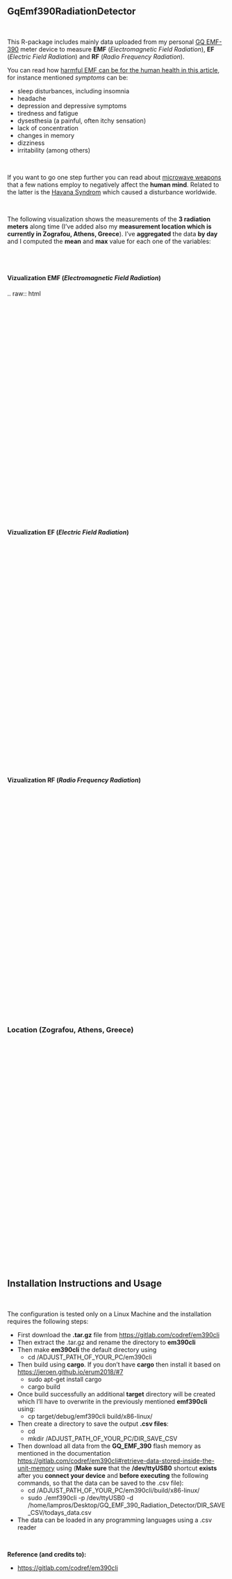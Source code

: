 <!-- README.md is generated from README.Rmd. Please edit that file -->

GqEmf390RadiationDetector
-------------------------

<br>

This R-package includes mainly data uploaded from my personal [GQ
EMF-390](https://www.gqelectronicsllc.com/comersus/store/comersus_viewItem.asp?idProduct=5678)
meter device to measure **EMF** (*Electromagnetic Field Radiation*),
**EF** (*Electric Field Radiation*) and **RF** (*Radio Frequency
Radiation*).

You can read how [harmful EMF can be for the human health in this
article](https://www.healthline.com/health/emf#TOC_TITLE_HDR_1), for
instance mentioned *symptoms* can be:

-   sleep disturbances, including insomnia
-   headache
-   depression and depressive symptoms
-   tiredness and fatigue
-   dysesthesia (a painful, often itchy sensation)
-   lack of concentration
-   changes in memory
-   dizziness
-   irritability (among others)

<br>

If you want to go one step further you can read about [microwave
weapons](https://www.nytimes.com/2018/09/01/science/sonic-attack-cuba-microwave.html)
that a few nations employ to negatively affect the **human mind**.
Related to the latter is the [Havana
Syndrom](https://en.wikipedia.org/wiki/Havana_syndrome) which caused a
disturbance worldwide.

<br>

The following visualization shows the measurements of the **3 radiation
meters** along time (I’ve added also my **measurement location which is
currently in Zografou, Athens, Greece**). I’ve **aggregated** the data
**by day** and I computed the **mean** and **max** value for each one of
the variables:

<br>

<br>

#### Vizualization **EMF** (*Electromagnetic Field Radiation*)

.. raw:: html
<div id="htmlwidget-ef42811a8f5f9b812e2a" style="width:672px;height:480px;" class="plotly html-widget"></div>
<script type="application/json" data-for="htmlwidget-ef42811a8f5f9b812e2a">{"x":{"visdat":{"67d3471af517":["function () ","plotlyVisDat"]},"cur_data":"67d3471af517","attrs":{"67d3471af517":{"x":{},"y":[17.1284736481861,20.8346852251821,20.6626121331915,21.4649267399267,15.2380198551113,28.8947130415369,33.1532694059955,29.1970954789591,18.8219824679704,15.9127521888086,20.8450642021757,25.942951050593,35.7376567228707,24.5208101347535,26.2349126283563,25.2273601488991,26.5536533196446,27.7352941176477,19.7980948008721,19.1510857563488,16.0571095076398,17.894681198199,19.7041986378139,12.4844001441092,20.5174972542561,10.7858004385965,18.0554871253448,33.681889930238,16.0218016291326],"marker":{"color":"rgb(49,130,189)"},"name":"EMF_mean","alpha_stroke":1,"sizes":[10,100],"spans":[1,20],"type":"bar"},"67d3471af517.1":{"x":{},"y":[64.2,64.4,64.5,176.3,64,96.9,80.2,112.1,64.7,48.8,128,96.5,112.7,96.1,96.1,112,112.1,288.6,64.7,80.6,112.6,80.7,112.5,64.6,112.1,32.7,224.8,272.7,64.6],"marker":{"color":"rgb(204,204,204)"},"name":"EMF_max","alpha_stroke":1,"sizes":[10,100],"spans":[1,20],"type":"bar","inherit":true}},"layout":{"width":950,"height":500,"margin":{"b":100,"l":60,"t":25,"r":10},"xaxis":{"domain":[0,1],"automargin":true,"title":"","tickangle":-45},"yaxis":{"domain":[0,1],"automargin":true,"title":""},"barmode":"group","hovermode":"closest","showlegend":true},"source":"A","config":{"showSendToCloud":false},"data":[{"x":["2021-02-04","2021-02-03","2021-02-01","2021-01-31","2021-01-30","2021-01-29","2021-01-28","2021-01-27","2021-01-26","2021-01-25","2021-01-24","2021-01-23","2021-01-22","2021-01-21","2021-01-20","2021-01-19","2021-01-18","2021-01-17","2021-01-16","2021-01-15","2021-01-14","2021-01-13","2021-01-12","2021-01-11","2021-01-10","2021-01-09","2021-01-08","2021-01-07","2021-01-06"],"y":[17.1284736481861,20.8346852251821,20.6626121331915,21.4649267399267,15.2380198551113,28.8947130415369,33.1532694059955,29.1970954789591,18.8219824679704,15.9127521888086,20.8450642021757,25.942951050593,35.7376567228707,24.5208101347535,26.2349126283563,25.2273601488991,26.5536533196446,27.7352941176477,19.7980948008721,19.1510857563488,16.0571095076398,17.894681198199,19.7041986378139,12.4844001441092,20.5174972542561,10.7858004385965,18.0554871253448,33.681889930238,16.0218016291326],"marker":{"color":"rgb(49,130,189)","line":{"color":"rgba(31,119,180,1)"}},"name":"EMF_mean","type":"bar","error_y":{"color":"rgba(31,119,180,1)"},"error_x":{"color":"rgba(31,119,180,1)"},"xaxis":"x","yaxis":"y","frame":null},{"x":["2021-02-04","2021-02-03","2021-02-01","2021-01-31","2021-01-30","2021-01-29","2021-01-28","2021-01-27","2021-01-26","2021-01-25","2021-01-24","2021-01-23","2021-01-22","2021-01-21","2021-01-20","2021-01-19","2021-01-18","2021-01-17","2021-01-16","2021-01-15","2021-01-14","2021-01-13","2021-01-12","2021-01-11","2021-01-10","2021-01-09","2021-01-08","2021-01-07","2021-01-06"],"y":[64.2,64.4,64.5,176.3,64,96.9,80.2,112.1,64.7,48.8,128,96.5,112.7,96.1,96.1,112,112.1,288.6,64.7,80.6,112.6,80.7,112.5,64.6,112.1,32.7,224.8,272.7,64.6],"marker":{"color":"rgb(204,204,204)","line":{"color":"rgba(255,127,14,1)"}},"name":"EMF_max","type":"bar","error_y":{"color":"rgba(255,127,14,1)"},"error_x":{"color":"rgba(255,127,14,1)"},"xaxis":"x","yaxis":"y","frame":null}],"highlight":{"on":"plotly_click","persistent":false,"dynamic":false,"selectize":false,"opacityDim":0.2,"selected":{"opacity":1},"debounce":0},"shinyEvents":["plotly_hover","plotly_click","plotly_selected","plotly_relayout","plotly_brushed","plotly_brushing","plotly_clickannotation","plotly_doubleclick","plotly_deselect","plotly_afterplot","plotly_sunburstclick"],"base_url":"https://plot.ly"},"evals":[],"jsHooks":[]}</script>

<br>

#### Vizualization **EF** (*Electric Field Radiation*)

<br>

<div id="htmlwidget-299ba083ce66dab43c90" style="width:672px;height:480px;" class="plotly html-widget"></div>
<script type="application/json" data-for="htmlwidget-299ba083ce66dab43c90">{"x":{"visdat":{"67d370996c1f":["function () ","plotlyVisDat"]},"cur_data":"67d370996c1f","attrs":{"67d370996c1f":{"x":{},"y":[1.07327258270591,2.2370802335813,2.24562745780752,1.35764487218736,1.65924976656828,2.01700948191144,2.53030909814725,1.76573499504608,1.64400188319468,1.34914362390558,3.66666920446555,1.8989963610752,0.823711145698228,1.39816047680143,1.16989899933944,1.60481411705101,3.99799530219032,2.09952066209141,1.95339148398944,2.3904698395289,2.24150625106113,2.62004062650918,1.18649029114583,0.825699531644052,1.42958432907739,1.2501096491228,1.17172320083289,1.34811226714115,1.37709631049353],"marker":{"color":"rgb(49,130,189)"},"name":"EF_mean","alpha_stroke":1,"sizes":[10,100],"spans":[1,20],"type":"bar"},"67d370996c1f.1":{"x":{},"y":[54.25373,35.04,65.86558,62.688393,55.22388,138.2,76.86354,26,55.373135,59.925373,582,28,55.22388,84.46667,67.046844,95.6,162.4,747,14,103,67.49491,96.26667,77.35234,24,221,2.8,186.6,301.4,20],"marker":{"color":"rgb(204,204,204)"},"name":"EF_max","alpha_stroke":1,"sizes":[10,100],"spans":[1,20],"type":"bar","inherit":true}},"layout":{"width":950,"height":500,"margin":{"b":100,"l":60,"t":25,"r":10},"xaxis":{"domain":[0,1],"automargin":true,"title":"","tickangle":-45},"yaxis":{"domain":[0,1],"automargin":true,"title":""},"barmode":"group","hovermode":"closest","showlegend":true},"source":"A","config":{"showSendToCloud":false},"data":[{"x":["2021-02-04","2021-02-03","2021-02-01","2021-01-31","2021-01-30","2021-01-29","2021-01-28","2021-01-27","2021-01-26","2021-01-25","2021-01-24","2021-01-23","2021-01-22","2021-01-21","2021-01-20","2021-01-19","2021-01-18","2021-01-17","2021-01-16","2021-01-15","2021-01-14","2021-01-13","2021-01-12","2021-01-11","2021-01-10","2021-01-09","2021-01-08","2021-01-07","2021-01-06"],"y":[1.07327258270591,2.2370802335813,2.24562745780752,1.35764487218736,1.65924976656828,2.01700948191144,2.53030909814725,1.76573499504608,1.64400188319468,1.34914362390558,3.66666920446555,1.8989963610752,0.823711145698228,1.39816047680143,1.16989899933944,1.60481411705101,3.99799530219032,2.09952066209141,1.95339148398944,2.3904698395289,2.24150625106113,2.62004062650918,1.18649029114583,0.825699531644052,1.42958432907739,1.2501096491228,1.17172320083289,1.34811226714115,1.37709631049353],"marker":{"color":"rgb(49,130,189)","line":{"color":"rgba(31,119,180,1)"}},"name":"EF_mean","type":"bar","error_y":{"color":"rgba(31,119,180,1)"},"error_x":{"color":"rgba(31,119,180,1)"},"xaxis":"x","yaxis":"y","frame":null},{"x":["2021-02-04","2021-02-03","2021-02-01","2021-01-31","2021-01-30","2021-01-29","2021-01-28","2021-01-27","2021-01-26","2021-01-25","2021-01-24","2021-01-23","2021-01-22","2021-01-21","2021-01-20","2021-01-19","2021-01-18","2021-01-17","2021-01-16","2021-01-15","2021-01-14","2021-01-13","2021-01-12","2021-01-11","2021-01-10","2021-01-09","2021-01-08","2021-01-07","2021-01-06"],"y":[54.25373,35.04,65.86558,62.688393,55.22388,138.2,76.86354,26,55.373135,59.925373,582,28,55.22388,84.46667,67.046844,95.6,162.4,747,14,103,67.49491,96.26667,77.35234,24,221,2.8,186.6,301.4,20],"marker":{"color":"rgb(204,204,204)","line":{"color":"rgba(255,127,14,1)"}},"name":"EF_max","type":"bar","error_y":{"color":"rgba(255,127,14,1)"},"error_x":{"color":"rgba(255,127,14,1)"},"xaxis":"x","yaxis":"y","frame":null}],"highlight":{"on":"plotly_click","persistent":false,"dynamic":false,"selectize":false,"opacityDim":0.2,"selected":{"opacity":1},"debounce":0},"shinyEvents":["plotly_hover","plotly_click","plotly_selected","plotly_relayout","plotly_brushed","plotly_brushing","plotly_clickannotation","plotly_doubleclick","plotly_deselect","plotly_afterplot","plotly_sunburstclick"],"base_url":"https://plot.ly"},"evals":[],"jsHooks":[]}</script>

<br>

#### Vizualization **RF** (*Radio Frequency Radiation*)

<br>

<div id="htmlwidget-019f6439b1958b4f1751" style="width:672px;height:480px;" class="plotly html-widget"></div>
<script type="application/json" data-for="htmlwidget-019f6439b1958b4f1751">{"x":{"visdat":{"67d3325c90f0":["function () ","plotlyVisDat"]},"cur_data":"67d3325c90f0","attrs":{"67d3325c90f0":{"x":{},"y":[770.226602969855,1463.70648645812,647.149303660786,1235.71855756594,1869.46377891894,1028.46135199204,726.195392558217,1271.56805072038,4510.82172291285,527.579720456822,815.370377738459,1199.12141060069,363.135551352782,449.662387151855,1191.08345297078,1775.46182113848,278.518206106264,2336.0593001425,661.5668849237,1028.5592272551,2597.4996302944,1407.97893852442,7613.11570285557,969.497077245698,3473.21573486469,20114.6637356175,5169.50115283052,1974.84653934634,1132.0386009667],"marker":{"color":"rgb(49,130,189)"},"name":"RF_pw_sqcm_mean","alpha_stroke":1,"sizes":[10,100],"spans":[1,20],"type":"bar"},"67d3325c90f0.1":{"x":{},"y":[177532.31,1767821.8,227337.6,355734.94,393264.56,227337.6,136475.84,134379.34,3031212.8,10791.816,177532.31,39310.83,28703.734,210436.22,519122.03,35499.34,196298.69,455337.22,234471.11,369726.56,1587075.8,21930.479,444922.53,194787.48,1538913.3,473238.7,1624183.8,515134.4,20415.16],"marker":{"color":"rgb(204,204,204)"},"name":"RF_pw_sqcm_max","alpha_stroke":1,"sizes":[10,100],"spans":[1,20],"type":"bar","inherit":true}},"layout":{"width":950,"height":500,"margin":{"b":100,"l":60,"t":25,"r":10},"xaxis":{"domain":[0,1],"automargin":true,"title":"","tickangle":-45},"yaxis":{"domain":[0,1],"automargin":true,"title":""},"barmode":"group","hovermode":"closest","showlegend":true},"source":"A","config":{"showSendToCloud":false},"data":[{"x":["2021-02-04","2021-02-03","2021-02-01","2021-01-31","2021-01-30","2021-01-29","2021-01-28","2021-01-27","2021-01-26","2021-01-25","2021-01-24","2021-01-23","2021-01-22","2021-01-21","2021-01-20","2021-01-19","2021-01-18","2021-01-17","2021-01-16","2021-01-15","2021-01-14","2021-01-13","2021-01-12","2021-01-11","2021-01-10","2021-01-09","2021-01-08","2021-01-07","2021-01-06"],"y":[770.226602969855,1463.70648645812,647.149303660786,1235.71855756594,1869.46377891894,1028.46135199204,726.195392558217,1271.56805072038,4510.82172291285,527.579720456822,815.370377738459,1199.12141060069,363.135551352782,449.662387151855,1191.08345297078,1775.46182113848,278.518206106264,2336.0593001425,661.5668849237,1028.5592272551,2597.4996302944,1407.97893852442,7613.11570285557,969.497077245698,3473.21573486469,20114.6637356175,5169.50115283052,1974.84653934634,1132.0386009667],"marker":{"color":"rgb(49,130,189)","line":{"color":"rgba(31,119,180,1)"}},"name":"RF_pw_sqcm_mean","type":"bar","error_y":{"color":"rgba(31,119,180,1)"},"error_x":{"color":"rgba(31,119,180,1)"},"xaxis":"x","yaxis":"y","frame":null},{"x":["2021-02-04","2021-02-03","2021-02-01","2021-01-31","2021-01-30","2021-01-29","2021-01-28","2021-01-27","2021-01-26","2021-01-25","2021-01-24","2021-01-23","2021-01-22","2021-01-21","2021-01-20","2021-01-19","2021-01-18","2021-01-17","2021-01-16","2021-01-15","2021-01-14","2021-01-13","2021-01-12","2021-01-11","2021-01-10","2021-01-09","2021-01-08","2021-01-07","2021-01-06"],"y":[177532.31,1767821.8,227337.6,355734.94,393264.56,227337.6,136475.84,134379.34,3031212.8,10791.816,177532.31,39310.83,28703.734,210436.22,519122.03,35499.34,196298.69,455337.22,234471.11,369726.56,1587075.8,21930.479,444922.53,194787.48,1538913.3,473238.7,1624183.8,515134.4,20415.16],"marker":{"color":"rgb(204,204,204)","line":{"color":"rgba(255,127,14,1)"}},"name":"RF_pw_sqcm_max","type":"bar","error_y":{"color":"rgba(255,127,14,1)"},"error_x":{"color":"rgba(255,127,14,1)"},"xaxis":"x","yaxis":"y","frame":null}],"highlight":{"on":"plotly_click","persistent":false,"dynamic":false,"selectize":false,"opacityDim":0.2,"selected":{"opacity":1},"debounce":0},"shinyEvents":["plotly_hover","plotly_click","plotly_selected","plotly_relayout","plotly_brushed","plotly_brushing","plotly_clickannotation","plotly_doubleclick","plotly_deselect","plotly_afterplot","plotly_sunburstclick"],"base_url":"https://plot.ly"},"evals":[],"jsHooks":[]}</script>

<br>

### Location (Zografou, Athens, Greece)

<br>

<div id="htmlwidget-b0bec4ca45d220c82f77" style="width:672px;height:480px;" class="leaflet html-widget"></div>
<script type="application/json" data-for="htmlwidget-b0bec4ca45d220c82f77">{"x":{"options":{"crs":{"crsClass":"L.CRS.EPSG3857","code":null,"proj4def":null,"projectedBounds":null,"options":{}}},"calls":[{"method":"addProviderTiles","args":["Esri.WorldImagery",null,"Esri.WorldImagery",{"errorTileUrl":"","noWrap":false,"detectRetina":false}]},{"method":"addProviderTiles","args":["OpenStreetMap",null,"OpenStreetMap",{"errorTileUrl":"","noWrap":false,"detectRetina":false}]},{"method":"addProviderTiles","args":["Esri.WorldImagery",null,null,{"errorTileUrl":"","noWrap":false,"detectRetina":false}]},{"method":"addGeoJSONv2","args":["{\"features\": [{\"geometry\": {\"coordinates\": [[[23.773208409547806, 37.969446734864334], [23.773306310176849, 37.969374842174972], [23.773428350687027, 37.969484795671377], [23.773331791162491, 37.969553516522986], [23.773208409547806, 37.969446734864334]]], \"type\": \"Polygon\"}, \"properties\": {\"popup\": \"Argonafton, Zografou, Athens\"}, \"type\": \"Feature\"}], \"type\": \"FeatureCollection\"}",null,null,null,null,null,{"interactive":true,"draggable":false,"keyboard":true,"title":"","alt":"","zIndexOffset":0,"opacity":1,"riseOnHover":false,"riseOffset":250},null,null,null,"Argonafton, Zografou, Athens",{"interactive":false,"permanent":false,"direction":"auto","opacity":1,"offset":[0,0],"textsize":"10px","textOnly":false,"className":"","sticky":true},"popup",{"maxWidth":300,"minWidth":50,"autoPan":true,"keepInView":false,"closeButton":true,"className":""},{"interactive":true,"className":"","stroke":true,"color":"#03F","weight":5,"opacity":0.5,"fill":true,"fillColor":"#03F","fillOpacity":0.2,"dashArray":null,"smoothFactor":1,"noClip":false},{"color":"#000000","weight":2,"opacity":1,"fillOpacity":1,"bringToFront":true,"sendToBack":true}]},{"method":"addLayersControl","args":["Esri.WorldImagery","OpenStreetMap",{"collapsed":false,"autoZIndex":true,"position":"topright"}]}],"setView":[[37.9694613248196,23.7732966542244],18,[]]},"evals":[],"jsHooks":[]}</script>

<br>

Installation Instructions and Usage
-----------------------------------

<br>

The configuration is tested only on a Linux Machine and the installation
requires the following steps:

-   First download the **.tar.gz** file from
    <a href="https://gitlab.com/codref/em390cli" class="uri">https://gitlab.com/codref/em390cli</a>
-   Then extract the .tar.gz and rename the directory to **em390cli**
-   Then make **em390cli** the default directory using
    -   cd /ADJUST\_PATH\_OF\_YOUR\_PC/em390cli
-   Then build using **cargo**. If you don’t have **cargo** then install
    it based on <https://jeroen.github.io/erum2018/#7>
    -   sudo apt-get install cargo
    -   cargo build
-   Once build successfully an additional **target** directory will be
    created which I’ll have to overwrite in the previously mentioned
    **emf390cli** using:
    -   cp target/debug/emf390cli build/x86-linux/
-   Then create a directory to save the output **.csv files**:
    -   cd
    -   mkdir /ADJUST\_PATH\_OF\_YOUR\_PC/DIR\_SAVE\_CSV
-   Then download all data from the **GQ\_EMF\_390** flash memory as
    mentioned in the documentation
    <https://gitlab.com/codref/em390cli#retrieve-data-stored-inside-the-unit-memory>
    using (**Make sure** that the **/dev/ttyUSB0** shortcut **exists**
    after you **connect your device** and **before executing** the
    following commands, so that the data can be saved to the .csv file):
    -   cd /ADJUST\_PATH\_OF\_YOUR\_PC/em390cli/build/x86-linux/
    -   sudo ./emf390cli -p /dev/ttyUSB0 -d
        /home/lampros/Desktop/GQ\_EMF\_390\_Radiation\_Detector/DIR\_SAVE\_CSV/todays\_data.csv
-   The data can be loaded in any programming languages using a .csv
    reader

<br>

**Reference (and credits to):**

-   <a href="https://gitlab.com/codref/em390cli" class="uri">https://gitlab.com/codref/em390cli</a>

<br>
